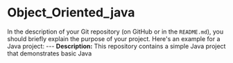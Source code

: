# Object_Oriented_java
In the description of your Git repository (on GitHub or in the `README.md`), you should briefly explain the purpose of your project. Here's an example for a Java project:  ---  **Description:**  This repository contains a simple Java project that demonstrates basic Java
